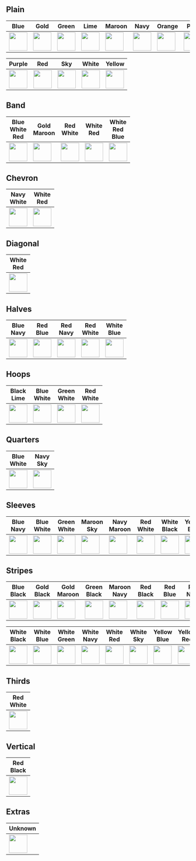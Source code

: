 ## Plain

| Blue | Gold | Green | Lime | Maroon | Navy | Orange | Pink |
| --- | --- | --- | --- | --- | --- | --- | --- |
| <img src="https://cdn.rawgit.com/dwdyer/football-kit-icons/master/shirts/plain_blue.svg" width="50" /> | <img src="https://cdn.rawgit.com/dwdyer/football-kit-icons/master/shirts/plain_gold.svg" width="50" /> | <img src="https://cdn.rawgit.com/dwdyer/football-kit-icons/master/shirts/plain_green.svg" width="50" /> | <img src="https://cdn.rawgit.com/dwdyer/football-kit-icons/master/shirts/plain_lime.svg" width="50" /> | <img src="https://cdn.rawgit.com/dwdyer/football-kit-icons/master/shirts/plain_maroon.svg" width="50" /> | <img src="https://cdn.rawgit.com/dwdyer/football-kit-icons/master/shirts/plain_navy.svg" width="50" /> | <img src="https://cdn.rawgit.com/dwdyer/football-kit-icons/master/shirts/plain_orange.svg" width="50" /> | <img src="https://cdn.rawgit.com/dwdyer/football-kit-icons/master/shirts/plain_pink.svg" width="50" /> |

| Purple | Red | Sky | White | Yellow |
| --- | --- | --- | --- | ---|
| <img src="https://cdn.rawgit.com/dwdyer/football-kit-icons/master/shirts/plain_purple.svg" width="50" /> | <img src="https://cdn.rawgit.com/dwdyer/football-kit-icons/master/shirts/plain_red.svg" width="50" /> | <img src="https://cdn.rawgit.com/dwdyer/football-kit-icons/master/shirts/plain_skyblue.svg" width="50" /> | <img src="https://cdn.rawgit.com/dwdyer/football-kit-icons/master/shirts/plain_white.svg" width="50" /> | <img src="https://cdn.rawgit.com/dwdyer/football-kit-icons/master/shirts/plain_yellow.svg" width="50" /> |

## Band

| Blue<br/>White<br/>Red | Gold<br/>Maroon | Red<br/>White | White<br/>Red | White<br/>Red<br/>Blue |
| --- | --- | --- | --- | --- |
| <img src="https://cdn.rawgit.com/dwdyer/football-kit-icons/master/shirts/band_blue_white_red.svg" width="50" /> | <img src="https://cdn.rawgit.com/dwdyer/football-kit-icons/master/shirts/band_gold_maroon.svg" width="50" /> | <img src="https://cdn.rawgit.com/dwdyer/football-kit-icons/master/shirts/band_red_white.svg" width="50" /> | <img src="https://cdn.rawgit.com/dwdyer/football-kit-icons/master/shirts/band_white_red.svg" width="50" /> | <img src="https://cdn.rawgit.com/dwdyer/football-kit-icons/master/shirts/band_white_red_blue.svg" width="50" /> |

## Chevron

| Navy<br/>White | White<br/>Red |
| --- | --- |
| <img src="https://cdn.rawgit.com/dwdyer/football-kit-icons/master/shirts/chevron_navy_white.svg" width="50" /> | <img src="https://cdn.rawgit.com/dwdyer/football-kit-icons/master/shirts/chevron_white_red.svg" width="50" /> |

## Diagonal

| White<br/>Red |
| --- |
| <img src="https://cdn.rawgit.com/dwdyer/football-kit-icons/master/shirts/diagonal_white_red.svg" width="50" /> |

## Halves

| Blue<br/>Navy | Red<br/>Blue | Red<br/>Navy | Red<br/>White | White<br/>Blue |
| --- | --- | --- | --- | --- |
| <img src="https://cdn.rawgit.com/dwdyer/football-kit-icons/master/shirts/halves_blue_navy.svg" width="50" /> | <img src="https://cdn.rawgit.com/dwdyer/football-kit-icons/master/shirts/halves_red_blue.svg" width="50" /> | <img src="https://cdn.rawgit.com/dwdyer/football-kit-icons/master/shirts/halves_red_navy.svg" width="50" /> | <img src="https://cdn.rawgit.com/dwdyer/football-kit-icons/master/shirts/halves_red_white.svg" width="50" /> | <img src="https://cdn.rawgit.com/dwdyer/football-kit-icons/master/shirts/halves_white_blue.svg" width="50" /> |

## Hoops

| Black<br/>Lime | Blue<br/>White | Green<br/>White | Red<br/>White |
| --- | --- | --- | --- |
| <img src="https://cdn.rawgit.com/dwdyer/football-kit-icons/master/shirts/hoops_black_lime.svg" width="50" /> | <img src="https://cdn.rawgit.com/dwdyer/football-kit-icons/master/shirts/hoops_blue_white.svg" width="50" /> | <img src="https://cdn.rawgit.com/dwdyer/football-kit-icons/master/shirts/hoops_green_white.svg" width="50" /> | <img src="https://cdn.rawgit.com/dwdyer/football-kit-icons/master/shirts/hoops_red_white.svg" width="50" /> |

## Quarters

| Blue<br/>White | Navy<br/>Sky |
| --- | --- |
| <img src="https://cdn.rawgit.com/dwdyer/football-kit-icons/master/shirts/quarters_white_blue.svg" width="50" /> | <img src="https://cdn.rawgit.com/dwdyer/football-kit-icons/master/shirts/quarters_navy_skyblue.svg" width="50" /> |

## Sleeves

| Blue<br/>Navy | Blue<br/>White | Green<br/>White | Maroon<br/>Sky | Navy<br/>Maroon | Red<br/>White | White<br/>Black | Yellow<br/>Blue
| --- | --- | --- | --- | --- | --- | --- | --- |
| <img src="https://cdn.rawgit.com/dwdyer/football-kit-icons/master/shirts/sleeves_blue_navy.svg" width="50" /> | <img src="https://cdn.rawgit.com/dwdyer/football-kit-icons/master/shirts/sleeves_blue_white.svg" width="50" /> | <img src="https://cdn.rawgit.com/dwdyer/football-kit-icons/master/shirts/sleeves_green_white.svg" width="50" /> | <img src="https://cdn.rawgit.com/dwdyer/football-kit-icons/master/shirts/sleeves_maroon_skyblue.svg" width="50" /> | <img src="https://cdn.rawgit.com/dwdyer/football-kit-icons/master/shirts/sleeves_navy_maroon.svg" width="50" /> | <img src="https://cdn.rawgit.com/dwdyer/football-kit-icons/master/shirts/sleeves_red_white.svg" width="50" /> | <img src="https://cdn.rawgit.com/dwdyer/football-kit-icons/master/shirts/sleeves_white_black.svg" width="50" /> | <img src="https://cdn.rawgit.com/dwdyer/football-kit-icons/master/shirts/sleeves_yellow_blue.svg" width="50" /> |

## Stripes

| Blue<br/>Black | Gold<br/>Black | Gold<br/>Maroon | Green<br/>Black | Maroon<br/>Navy | Red<br/>Black | Red<br/>Blue | Red<br/>Navy |
| --- | --- | --- | --- | --- | --- | --- | --- |
| <img src="https://cdn.rawgit.com/dwdyer/football-kit-icons/master/shirts/stripes_blue_black.svg" width="50" /> | <img src="https://cdn.rawgit.com/dwdyer/football-kit-icons/master/shirts/stripes_gold_black.svg" width="50" /> | <img src="https://cdn.rawgit.com/dwdyer/football-kit-icons/master/shirts/stripes_gold_maroon.svg" width="50" /> | <img src="https://cdn.rawgit.com/dwdyer/football-kit-icons/master/shirts/stripes_green_black.svg" width="50" /> | <img src="https://cdn.rawgit.com/dwdyer/football-kit-icons/master/shirts/stripes_maroon_navy.svg" width="50" /> | <img src="https://cdn.rawgit.com/dwdyer/football-kit-icons/master/shirts/stripes_red_black.svg" width="50" /> | <img src="https://cdn.rawgit.com/dwdyer/football-kit-icons/master/shirts/stripes_red_blue.svg" width="50" /> | <img src="https://cdn.rawgit.com/dwdyer/football-kit-icons/master/shirts/stripes_red_navy.svg" width="50" /> |

| White<br/>Black | White<br/>Blue | White<br/>Green | White<br/>Navy | White<br/>Red | White<br/>Sky | Yellow<br/>Blue | Yellow<br/>Red |
| --- | --- | --- | --- | --- | --- | --- | --- |
| <img src="https://cdn.rawgit.com/dwdyer/football-kit-icons/master/shirts/stripes_white_black.svg" width="50" /> | <img src="https://cdn.rawgit.com/dwdyer/football-kit-icons/master/shirts/stripes_white_blue.svg" width="50" /> | <img src="https://cdn.rawgit.com/dwdyer/football-kit-icons/master/shirts/stripes_white_green.svg" width="50" /> | <img src="https://cdn.rawgit.com/dwdyer/football-kit-icons/master/shirts/stripes_white_navy.svg" width="50" /> | <img src="https://cdn.rawgit.com/dwdyer/football-kit-icons/master/shirts/stripes_white_red.svg" width="50" /> | <img src="https://cdn.rawgit.com/dwdyer/football-kit-icons/master/shirts/stripes_white_skyblue.svg" width="50" /> | <img src="https://cdn.rawgit.com/dwdyer/football-kit-icons/master/shirts/stripes_yellow_blue.svg" width="50" /> | <img src="https://cdn.rawgit.com/dwdyer/football-kit-icons/master/shirts/stripes_yellow_red.svg" width="50" /> |

## Thirds

| Red<br/>White |
| --- |
| <img src="https://cdn.rawgit.com/dwdyer/football-kit-icons/master/shirts/thirds_red_white.svg" width="50" /> |


## Vertical

| Red<br/>Black |
| --- |
| <img src="https://cdn.rawgit.com/dwdyer/football-kit-icons/master/shirts/vertical_red_black.svg" width="50" /> |

## Extras

| Unknown |
| --- |
| <img src="https://cdn.rawgit.com/dwdyer/football-kit-icons/master/shirts/unknown.svg" width="50" /> |
